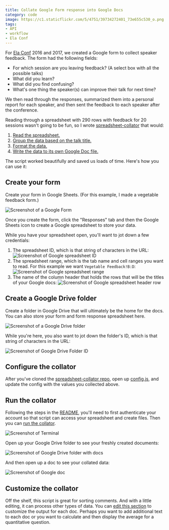 ```yaml
---
title: Collate Google Form response into Google Docs
category: code
image: https://c1.staticflickr.com/5/4751/39734272401_73e655c530_o.png
tags:
- API
- workflow
- Ela Conf
---
```


For [Ela Conf](http://elaconf.com) 2016 and 2017, we created a Google form to collect speaker feedback. The form had the following fields:

+ For which session are you leaving feedback? (A select box with all the possible talks)
+ What did you learn?
+ What did you find confusing?
+ What's one thing the speaker(s) can improve their talk for next time?

We then read through the responses, summarized them into a personal report for each speaker, and then sent the feedback to each speaker after the conference.

Reading through a spreadsheet with 290 rows with feedback for 20 sessions wasn't going to be fun, so I wrote [spreadsheet-collator](https://github.com/katydecorah/spreadsheet-collator/) that would:

1. [Read the spreadsheet.](https://github.com/katydecorah/spreadsheet-collator/blob/59e312affe5ac32eabf47a879cc7f1cdcea3bbc4/index.js#L16-L35)
2. [Group the data based on the talk title.](https://github.com/katydecorah/spreadsheet-collator/blob/59e312affe5ac32eabf47a879cc7f1cdcea3bbc4/index.js#L42)
3. [Format the data.](https://github.com/katydecorah/spreadsheet-collator/blob/59e312affe5ac32eabf47a879cc7f1cdcea3bbc4/index.js#L87-L96)
4. [Write the data to its own Google Doc file.](https://github.com/katydecorah/spreadsheet-collator/blob/59e312affe5ac32eabf47a879cc7f1cdcea3bbc4/index.js#L62-L85)

The script worked beautifully and saved us loads of time. Here's how you can use it:

## Create your form

Create your form in Google Sheets. (For this example, I made a vegetable feedback form.)

![Screenshot of a Google Form](https://c1.staticflickr.com/5/4629/39734271961_330feb9a1a_o.png)

Once you create the form, click the "Responses" tab and then the Google Sheets icon to create a Google spreadsheet to store your data.

While you have your spreadsheet open, you'll want to jot down a few credentials:

1. The spreadsheet ID, which is that string of characters in the URL:
![Screenshot of Google spreadsheet ID](https://c1.staticflickr.com/5/4707/39702871512_674448cc63_o.png)
2. The spreadsheet range, which is the tab name and cell ranges you want to read. For this example we want `Vegetable Feedback!B:D`:
![Screenshot of Google spreadsheet range](https://c1.staticflickr.com/5/4631/39702871792_ee4d2daf2c_o.png)
3. The name of the column header that holds the rows that will be the titles of your Google docs:
![Screenshot of Google spreadsheet header row](https://c1.staticflickr.com/5/4662/39734272281_47ce959bb8_o.png)

## Create a Google Drive folder

Create a folder in Google Drive that will ultimately be the home for the docs. You can also store your form and form response spreadsheet here.

![Screenshot of a Google Drive folder](https://c1.staticflickr.com/5/4661/39734272331_af7926a36c_o.png)

While you're here, you also want to jot down the folder's ID, which is that string of characters in the URL:

![Screenshot of Google Drive Folder ID](https://c1.staticflickr.com/5/4650/24864818327_42066d52b2_o.png)

## Configure the collator

After you've cloned the [spreadsheet-collator repo](https://github.com/katydecorah/spreadsheet-collator/), open up [config.js](https://github.com/katydecorah/spreadsheet-collator/blob/master/config.js), and update the config with the values you collected above.

## Run the collator

Following the steps in the [README](https://github.com/katydecorah/spreadsheet-collator#authenticate-and-run), you'll need to first authenticate your account so that script can access your spreadsheet and create files. Then you can [run the collator](https://github.com/katydecorah/spreadsheet-collator#run-the-script).

![Screenshot of Terminal](https://c1.staticflickr.com/5/4751/39734272401_73e655c530_o.png)

Open up your Google Drive folder to see your freshly created documents:

![Screenshot of Google Drive folder with docs](https://c1.staticflickr.com/5/4711/39702871972_5319836e8a_o.png)

And then open up a doc to see your collated data:

![Screenshot of Google doc](https://c1.staticflickr.com/5/4758/24864818507_6ea0f68953_o.png)

## Customize the collator

Off the shelf, this script is great for sorting comments. And with a little editing, it can process other types of data. You can [edit this section](https://github.com/katydecorah/spreadsheet-collator/blob/59e312affe5ac32eabf47a879cc7f1cdcea3bbc4/index.js#L87-L96) to customize the output for each doc. Perhaps you want to add additional text to each doc or you want to calculate and then display the average for a quantitative question.
